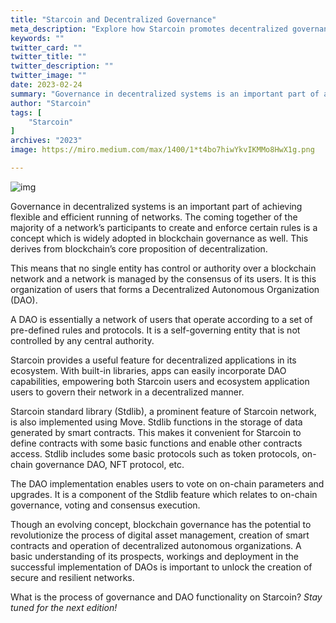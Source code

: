 ```yaml
---
title: "Starcoin and Decentralized Governance"
meta_description: "Explore how Starcoin promotes decentralized governance with Move to empower its blockchain community."
keywords: ""
twitter_card: ""
twitter_title: ""
twitter_description: ""
twitter_image: ""
date: 2023-02-24
summary: "Governance in decentralized systems is an important part of achieving flexible and efficient running of networks. The coming together of the majority of a network’s participants to create and enforce certain rules..."
author: "Starcoin"
tags: [
    "Starcoin"
]
archives: "2023"
image: https://miro.medium.com/max/1400/1*t4bo7hiwYkvIKMMo8HwX1g.png

---
```


![img](https://miro.medium.com/max/1400/1*t4bo7hiwYkvIKMMo8HwX1g.png)

Governance in decentralized systems is an important part of achieving flexible and efficient running of networks. The coming together of the majority of a network’s participants to create and enforce certain rules is a concept which is widely adopted in blockchain governance as well. This derives from blockchain’s core proposition of decentralization.

This means that no single entity has control or authority over a blockchain network and a network is managed by the consensus of its users. It is this organization of users that forms a Decentralized Autonomous Organization (DAO).

A DAO is essentially a network of users that operate according to a set of pre-defined rules and protocols. It is a self-governing entity that is not controlled by any central authority.

Starcoin provides a useful feature for decentralized applications in its ecosystem. With built-in libraries, apps can easily incorporate DAO capabilities, empowering both Starcoin users and ecosystem application users to govern their network in a decentralized manner.

Starcoin standard library (Stdlib), a prominent feature of Starcoin network, is also implemented using Move. Stdlib functions in the storage of data generated by smart contracts. This makes it convenient for Starcoin to define contracts with some basic functions and enable other contracts access. Stdlib includes some basic protocols such as token protocols, on-chain governance DAO, NFT protocol, etc.

The DAO implementation enables users to vote on on-chain parameters and upgrades. It is a component of the Stdlib feature which relates to on-chain governance, voting and consensus execution.

Though an evolving concept, blockchain governance has the potential to revolutionize the process of digital asset management, creation of smart contracts and operation of decentralized autonomous organizations. A basic understanding of its prospects, workings and deployment in the successful implementation of DAOs is important to unlock the creation of secure and resilient networks.

What is the process of governance and DAO functionality on Starcoin? *Stay tuned for the next edition!*